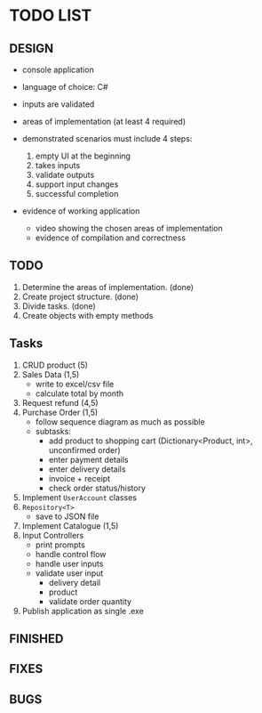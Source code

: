 # TODO LIST

## DESIGN

- console application
- language of choice: C#
- inputs are validated
- areas of implementation (at least 4 required)


- demonstrated scenarios must include 4 steps:
  1. empty UI at the beginning
  2. takes inputs
  3. validate outputs
  4. support input changes
  5. successful completion

- evidence of working application
  - video showing the chosen areas of implementation
  - evidence of compilation and correctness

## TODO

1. Determine the areas of implementation. (done)
2. Create project structure. (done)
3. Divide tasks. (done)
4. Create objects with empty methods

## Tasks

1. CRUD product (5)
2. Sales Data (1,5)
    - write to excel/csv file
    - calculate total by month
3. Request refund (4,5)
4. Purchase Order (1,5)
    - follow sequence diagram as much as possible
    - subtasks:
      - add product to shopping cart (Dictionary<Product, int>, unconfirmed order)
      - enter payment details
      - enter delivery details
      - invoice + receipt
      - check order status/history
5. Implement `UserAccount` classes
6. `Repository<T>`
    - save to JSON file
7. Implement Catalogue (1,5)
8. Input Controllers
    - print prompts
    - handle control flow
    - handle user inputs
    - validate user input
      - delivery detail
      - product
      - validate order quantity
9. Publish application as single .exe


## FINISHED

## FIXES

## BUGS

